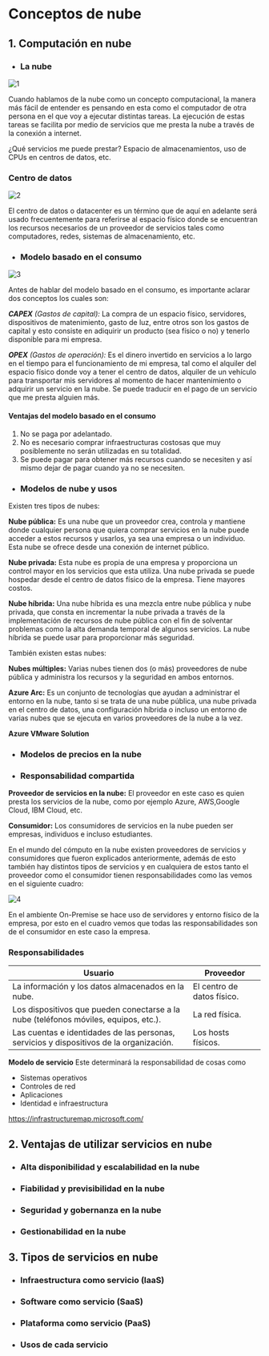 # Conceptos de nube


## 1. Computación en nube

- ### La nube
 ![1](https://github.com/datalytics-mejorcondatos/AZ900-Azure-Fundamentals/blob/Develop/Material/1.%20Descripci%C3%B3n%20de%20los%20conceptos%20de%20nube/Imagenes/1.jpg)

Cuando hablamos de la nube como un concepto computacional, la manera más fácil de entender es pensando en esta como el computador de otra persona en el que voy a ejecutar distintas tareas. La ejecución de estas tareas se facilita por medio de servicios que me presta la nube a través de la conexión a internet.  

¿Qué servicios me puede prestar? Espacio de almacenamientos, uso de CPUs en centros de datos, etc.

### Centro de datos 
![2](https://github.com/datalytics-mejorcondatos/AZ900-Azure-Fundamentals/blob/Develop/Material/1.%20Descripci%C3%B3n%20de%20los%20conceptos%20de%20nube/Imagenes/2.png)

El centro de datos o datacenter es un término que de aquí en adelante será usado frecuentemente para referirse al espacio físico donde se encuentran los recursos necesarios de un proveedor de servicios tales como computadores, redes, sistemas de almacenamiento, etc. 

- ### Modelo basado en el consumo
![3](https://github.com/datalytics-mejorcondatos/AZ900-Azure-Fundamentals/blob/Develop/Material/1.%20Descripci%C3%B3n%20de%20los%20conceptos%20de%20nube/Imagenes/3.jpg)

Antes de hablar del modelo basado en el consumo, es importante aclarar dos conceptos los cuales son:

***CAPEX** (Gastos de capital):* La compra de un espacio físico, servidores, dispositivos de matenimiento, gasto de luz, entre otros son los gastos de capital y esto consiste en adiquirir un producto (sea físico o no) y tenerlo disponible para mi empresa.

***OPEX** (Gastos de operación):* Es el dinero invertido en servicios a lo largo en el tiempo para el funcionamiento de mi empresa, tal como el alquiler del espacio físico donde voy a tener el centro de datos, alquiler de un vehículo para transportar mis servidores al momento de hacer mantenimiento o adquirir un servicio en la nube. Se puede traducir en el pago de un servicio que me presta alguien más. 

#### Ventajas del modelo basado en el consumo 
1. No se paga por adelantado. 
2. No es necesario comprar infraestructuras costosas que muy posiblemente no serán utilizadas en su totalidad.
3. Se puede pagar para obtener más recursos cuando se necesiten y así mismo dejar de pagar cuando ya no se necesiten.

- ### Modelos de nube y usos 
Existen tres tipos de nubes:

**Nube pública:** Es una nube que un proveedor crea, controla y mantiene donde cualquier persona que quiera comprar servicios en la nube puede acceder a estos recursos y usarlos, ya sea una empresa o un individuo. Esta nube se ofrece desde una conexión de internet público.


**Nube privada:** Esta nube es propia de una empresa y proporciona un control mayor en los servicios que esta utiliza. Una nube privada se puede hospedar desde el centro de datos físico de la empresa. Tiene mayores costos. 

**Nube híbrida:** Una nube híbrida es una mezcla entre nube pública y nube privada, que consta en incrementar la nube privada a través de la implementación de recursos de nube pública con el fin de solventar problemas como la alta demanda temporal de algunos servicios. La nube híbrida se puede usar para proporcionar más seguridad. 

También existen estas nubes:

**Nubes múltiples:** Varias nubes tienen dos (o más) proveedores de nube pública y administra los recursos y la seguridad en ambos entornos. 

**Azure Arc:** Es un conjunto de tecnologías que ayudan a administrar el entorno en la nube, tanto si se trata de una nube pública, una nube privada en el centro de datos, una configuración híbrida o incluso un entorno de varias nubes que se ejecuta en varios proveedores de la nube a la vez. 

**Azure VMware Solution** 

- ### Modelos de precios en la nube


- ### Responsabilidad compartida

**Proveedor de servicios en la nube:** El proveedor en este caso es quien presta los servicios de la nube, como por ejemplo Azure, AWS,Google Cloud, IBM Cloud, etc. 

**Consumidor:** Los consumidores de servicios en la nube pueden ser empresas, individuos e incluso estudiantes.

En el mundo del cómputo en la nube existen proveedores de servicios y consumidores que fueron explicados anteriormente, además de esto también hay distintos tipos de servicios y en cualquiera de estos tanto el proveedor como el consumidor tienen responsabilidades como las vemos en el siguiente cuadro:

![4](https://github.com/datalytics-mejorcondatos/AZ900-Azure-Fundamentals/blob/Develop/Material/1.%20Descripci%C3%B3n%20de%20los%20conceptos%20de%20nube/Imagenes/4.png)

En el ambiente On-Premise se hace uso de servidores y entorno físico de la empresa, por esto en el cuadro vemos que todas las responsabilidades son de el consumidor en este caso la empresa. 

### Responsabilidades

 | Usuario | Proveedor |
 |---|---|
 | La información y los datos almacenados en la nube. | El centro de datos físico. |
 | Los dispositivos que pueden conectarse a la nube (teléfonos móviles, equipos, etc.). | La red física. |
 | Las cuentas e identidades de las personas, servicios y dispositivos de la organización. | Los hosts físicos. |

**Modelo de servicio** Este determinará la responsabilidad de cosas como
- Sistemas operativos 
- Controles de red 
- Aplicaciones
- Identidad e infraestructura 

https://infrastructuremap.microsoft.com/

## 2. Ventajas de utilizar servicios en nube

- ### Alta disponibilidad y escalabilidad en la nube

- ### Fiabilidad y previsibilidad en la nube

- ### Seguridad y gobernanza en la nube

- ### Gestionabilidad en la nube

## 3. Tipos de servicios en nube

- ### Infraestructura como servicio (IaaS)

- ### Software como servicio (SaaS)

- ### Plataforma como servicio (PaaS)

- ### Usos de cada servicio
